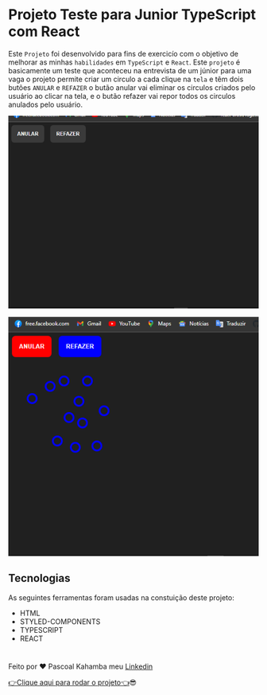 # Projeto Teste para Junior TypeScript com React

Este `Projeto` foi desenvolvido para fins de exercicío com o objetivo de melhorar as minhas `habilidades` em `TypeScript` e `React`. Este `projeto` é basicamente um teste que aconteceu na entrevista de um júnior para uma vaga o projeto permite criar um circulo a cada clique na `tela` e têm dois butões `ANULAR` e `REFAZER` o butão anular vai eliminar os circulos criados pelo usuário ao clicar na tela, e o butão refazer vai repor todos os circulos anulados pelo usuário.

![Aqui aparece a foto do projeto](photos/test.PNG)

![Aqui aparece a outra foto do projeto](photos/test1.PNG)

## Tecnologias

As seguintes ferramentas foram usadas na constuição deste projeto:

- HTML
- STYLED-COMPONENTS
- TYPESCRIPT
- REACT

#

Feito por ❤ Pascoal Kahamba meu [Linkedin](https://www.linkedin.com/in/pascoal-kahamba-7b43bb233?lipi=urn%3Ali%3Apage%3Ad_flagship3_profile_view_base_contact_details%3BTg8LEKayToyytOX1pVAQ%2Bg%3D%3D)

[👉Clique aqui para rodar o projeto👈](https://interview-for-junior.vercel.app/)😎
